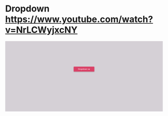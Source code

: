 # Dropdown https://www.youtube.com/watch?v=NrLCWyjxcNY
<p align="center">
  <img src="preview.png" alt="preview del proyecto" width="600">
</p>